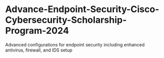 # Advance-Endpoint-Security-Cisco-Cybersecurity-Scholarship-Program-2024
Advanced configurations for endpoint security including enhanced antivirus, firewall, and IDS setup
